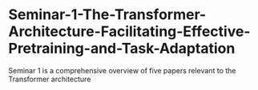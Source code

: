 # Seminar-1-The-Transformer-Architecture-Facilitating-Effective-Pretraining-and-Task-Adaptation
Seminar 1 is a comprehensive overview of five papers relevant to the Transformer architecture
